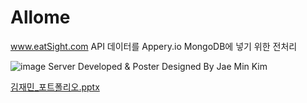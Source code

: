 # Allome

www.eatSight.com API 데이터를 Appery.io MongoDB에 넣기 위한 전처리


![image](https://user-images.githubusercontent.com/20448972/51958120-d55cd700-2491-11e9-9f54-4a164d09df81.png)
Server Developed & Poster Designed By Jae Min Kim


[김재민_포트폴리오.pptx](https://github.com/cyberjam/Allome/files/2810837/_.pptx)
